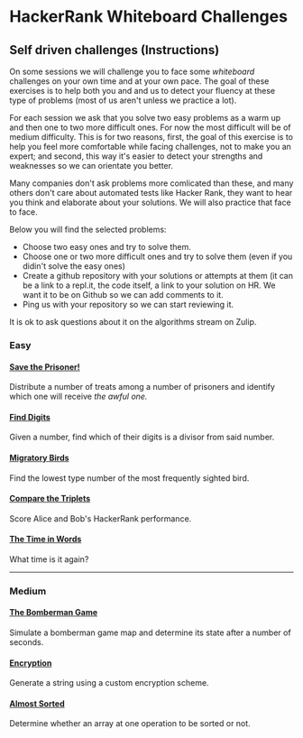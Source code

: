 # HackerRank Whiteboard Challenges

## Self driven challenges (Instructions)

On some sessions we will challenge you to face some *whiteboard* challenges on your own time and at your own pace. 
The goal of these exercises is to help both you and and us to detect your fluency at these type of problems (most of us aren't unless we practice a lot).

For each session we ask that you solve two easy problems as a warm up and then one to two more difficult ones. 
For now the most difficult will be of medium difficulty. This is for two reasons, first, the goal of this exercise is to help you feel more comfortable while facing challenges, not to make you an expert; and second, this way it's easier to detect your strengths and weaknesses so we can orientate you better.

Many companies don't ask problems more comlicated than these, and many others don't care about automated tests like Hacker Rank, they want to hear you think and elaborate about your solutions. We will also practice that face to face.

Below you will find the selected problems:

* Choose two easy ones and try to solve them.
* Choose one or two more difficult ones and try to solve them (even if you didin't solve the easy ones)
* Create a github repository with your solutions or attempts at them (it can be a link to a repl.it, the code itself, a link to your solution on HR. We want it to be on Github so we can add comments to it.
* Ping us with your repository so we can start reviewing it.

It is ok to ask questions about it on the algorithms stream on Zulip.


### Easy

#### [Save the Prisoner!](https://www.hackerrank.com/challenges/save-the-prisoner/problem)
Distribute a number of treats among a number of prisoners and identify which one will receive _the awful one._

#### [Find Digits](https://www.hackerrank.com/challenges/find-digits/problem)
Given a number, find which of their digits is a divisor from said number.

#### [Migratory Birds](https://www.hackerrank.com/challenges/migratory-birds/problem)
Find the lowest type number of the most frequently sighted bird.

#### [Compare the Triplets](https://www.hackerrank.com/challenges/compare-the-triplets/problem)
Score Alice and Bob's HackerRank performance.

#### [The Time in Words](https://www.hackerrank.com/challenges/the-time-in-words/problem)
What time is it again?

---

### Medium

#### [The Bomberman Game](https://www.hackerrank.com/challenges/bomber-man/problem)
Simulate a bomberman game map and determine its state after a number of seconds.

#### [Encryption](https://www.hackerrank.com/challenges/encryption/problem)
Generate a string using a custom encryption scheme.

#### [Almost Sorted](https://www.hackerrank.com/challenges/almost-sorted/problem)
Determine whether an array at one operation to be sorted or not.
